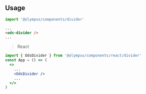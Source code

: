 ## Usage

```js
import '@olympus/components/divider'
```

```html
...
<ods-divider />
...
```

> React

```jsx
import { OdsDivider } from '@olympus/components/react/divider'
const App = () => (
  <>
    ...
    <OdsDivider />
    ...
  </>
)
```
